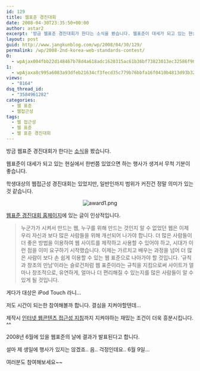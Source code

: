 ```yaml
---
id: 129
title: 웹표준 경진대회
date: 2008-04-30T23:35:50+00:00
author: astar2
excerpt: '방금 웹표준 경진대회가 한다는 소식을 봤습니다. 웹표준이 대세가 되고 있는 현실에서 한번쯤 있었으면 하는 행사가 생겨서 무척 기분이 좋습니다. 학생대상의 웹접근성 경진대회는 있었지만, 일반인까지 범위가 커진건 정말 의미가 있는 것 같습니다. 웹표준 경진대회 홈페이지에 있는 글이 인상적입니다. 누군가가 시켜서 만드는 웹, 누구를 위해 만드는 것인지 알 수 없었던 웹은 이제 우리 자신과 보다 많은 사람들을 위해 개선되어 나가야 합니다. 더 많은 사람들이 더 좋은 방법을 이용하여 웹 사이트를 제작하고 사용할 수 있어야 하고, 시대가 이런 점을 이미 요구하기 시작했습니다. 이제는 가르치고 배우는 과정을 넘어 더 많은 사람이 보다 손 쉽게 이용할 수 있는 [...]'
layout: post
guid: http://www.jangkunblog.com/wp/2008/04/30/129/
permalink: /wp/2008-2nd-korea-web-standards-contest/
0:
  - wpAjax004fbb22d148467b78d4a618adc1620315ac61b36bf73823013ec32586f9055eea52537a95f1ba73dbbf01f98cc50ee2
1:
  - wpAjaxa8c995a6083a93dfeb21634cf3fecd35c779b76bbfa16f0410b4813d93b32c6c3c8a632b8ebe8dd3f46bd525ff64192c
views:
  - "8164"
dsq_thread_id:
  - "3584961282"
categories:
  - 웹 표준
  - 웹접근성
tags:
  - 웹 접근성
  - 웹 표준
  - 웹 표준 경진대회
---
```

방금 웹표준 경진대회가 한다는 [소식](http://ilmol.com/wp/2008/04/30/396/)을 봤습니다.
  
웹표준이 대세가 되고 있는 현실에서 한번쯤 있었으면 하는 행사가 생겨서 무척 기분이 좋습니다.
  
학생대상의 웹접근성 경진대회는 있었지만, 일반인까지 범위가 커진건 정말 의미가 있는 것 같습니다.

<p style="text-align: center;">
  <img src="http://www.jangkunblog.com/wp/wp-content/uploads/2008/04/award1.png" alt="award1.png" />
</p>

[웹표준 경진대회 홈페이지](http://award.standardmag.org)에 있는 글이 인상적입니다.

<div class="blockquote">
  <blockquote>
    <p>
      누군가가 시켜서 만드는 웹, 누구를 위해 만드는 것인지 알 수 없었던 웹은 이제 우리 자신과 보다 많은 사람들을 위해 개선되어 나가야 합니다. 더 많은 사람들이 더 좋은 방법을 이용하여 웹 사이트를 제작하고 사용할 수 있어야 하고, 시대가 이런 점을 이미 요구하기 시작했습니다. 이제는 가르치고 배우는 과정을 넘어 더 많은 사람이 보다 손 쉽게 이용할 수 있는 웹 표준으로 나아가야 할 것입니다. &#8216;규칙과 창조의 만남&#8217;이라는 슬로건처럼 웹 표준이라는 규칙을 지킴으로써 사이트가 얼마나 창조적으로, 유연하게, 얼마나 더 편리해질 수 있는지를 많은 사람들이 알 수 있게 될 것입니다.
    </p>
  </blockquote>
</div>

게다가 대상은 iPod Touch 라니&#8230;
  
저도 시간이 되는한 참여해볼까 합니다. 결심을 지켜야할텐데&#8230;
  
제작시 [인터넷 웹콘텐츠 접근성 지침](http://www.iabf.or.kr/Guide/Kwcag.asp)까지 지켜야하는 재밌는 조건이 더욱 흥분시킵니다. ^^

2008년 6월에 있을 웹표준의 날에 결과가 발표된다고 합니다.
  
설마 제 생일에 행사가 있지는 않겠죠.. 음.. 걱정인데요.. 6월 9일&#8230;

여러분도 참여해보세요~~
